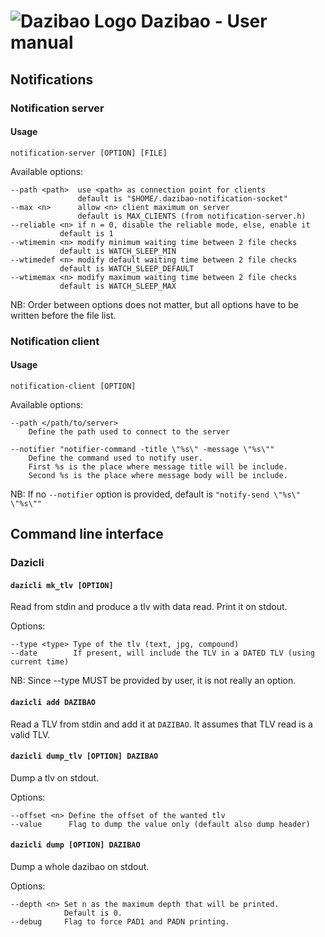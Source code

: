 # ![Dazibao Logo](https://raw.github.com/bfontaine/Dazibao/master/docs/img/dazibao_logo.png?token=1826552__eyJzY29wZSI6IlJhd0Jsb2I6YmZvbnRhaW5lL0RhemliYW8vbWFzdGVyL2RvY3MvaW1nL2RhemliYW9fbG9nby5wbmciLCJleHBpcmVzIjoxMzg3NDA1NjcyfQ%3D%3D--bedd766f31b11b064da158a2976f517639529038) Dazibao - User manual

## Notifications

### Notification server

#### Usage
```
notification-server [OPTION] [FILE]
```
Available options:
```
--path <path>  use <path> as connection point for clients
       	       default is "$HOME/.dazibao-notification-socket"
--max <n>      allow <n> client maximum on server
      	       default is MAX_CLIENTS (from notification-server.h)
--reliable <n> if n = 0, disable the reliable mode, else, enable it
	       default is 1
--wtimemin <n> modify minimum waiting time between 2 file checks
	       default is WATCH_SLEEP_MIN
--wtimedef <n> modify default waiting time between 2 file checks
	       default is WATCH_SLEEP_DEFAULT
--wtimemax <n> modify maximum waiting time between 2 file checks
	       default is WATCH_SLEEP_MAX
```
NB: Order between options does not matter, but all options have to be written before the file list.

### Notification client

#### Usage
```
notification-client [OPTION]
```
Available options:
```
--path </path/to/server>
    Define the path used to connect to the server

--notifier "notifier-command -title \"%s\" -message \"%s\""
    Define the command used to notify user.
    First %s is the place where message title will be include.
    Second %s is the place where message body will be include.
```
NB: If no `--notifier` option is provided, default is `"notify-send \"%s\" \"%s\""`

## Command line interface

### Dazicli

#### `dazicli mk_tlv [OPTION]`

Read from stdin and produce a tlv with data read. Print it on stdout.
     
Options:

```
--type <type> Type of the tlv (text, jpg, compound)
--date        If present, will include the TLV in a DATED TLV (using current time)
```

NB: Since --type MUST be provided by user, it is not really an option.

#### `dazicli add DAZIBAO`

Read a TLV from stdin and add it at `DAZIBAO`. It assumes that TLV read is a valid TLV.

#### `dazicli dump_tlv [OPTION] DAZIBAO`

Dump a tlv on stdout.

Options:
```
--offset <n> Define the offset of the wanted tlv
--value      Flag to dump the value only (default also dump header)
```

#### `dazicli dump [OPTION] DAZIBAO`

Dump a whole dazibao on stdout.

Options:
```
--depth <n> Set n as the maximum depth that will be printed.
            Default is 0.
--debug     Flag to force PAD1 and PADN printing.
```